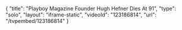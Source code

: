{
    "title": "Playboy Magazine Founder Hugh Hefner Dies At 91",
    "type": "solo",
    "layout": "iframe-static",
    "videoId": "123186814",
    "url": "\/tvpembed\/123186814"
}